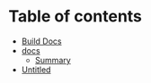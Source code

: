# Table of contents

* [Build Docs](README.md)
* [docs](src/README.md)
  * [Summary](src/summary.md)
* [Untitled](untitled.md)

